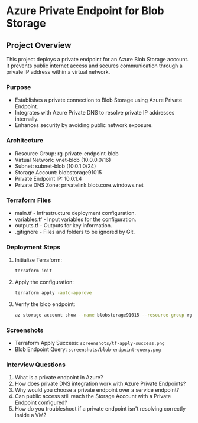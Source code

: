 
# Azure Private Endpoint for Blob Storage

## Project Overview
This project deploys a private endpoint for an Azure Blob Storage account. It prevents public internet access and secures communication through a private IP address within a virtual network.

### Purpose
- Establishes a private connection to Blob Storage using Azure Private Endpoint.
- Integrates with Azure Private DNS to resolve private IP addresses internally.
- Enhances security by avoiding public network exposure.

### Architecture
- Resource Group: rg-private-endpoint-blob
- Virtual Network: vnet-blob (10.0.0.0/16)
- Subnet: subnet-blob (10.0.1.0/24)
- Storage Account: blobstorage91015
- Private Endpoint IP: 10.0.1.4
- Private DNS Zone: privatelink.blob.core.windows.net

### Terraform Files
- main.tf - Infrastructure deployment configuration.
- variables.tf - Input variables for the configuration.
- outputs.tf - Outputs for key information.
- .gitignore - Files and folders to be ignored by Git.

### Deployment Steps
1. Initialize Terraform:
   ```bash
   terraform init
   ```

2. Apply the configuration:
   ```bash
   terraform apply -auto-approve
   ```

3. Verify the blob endpoint:
   ```bash
   az storage account show --name blobstorage91015 --resource-group rg-private-endpoint-blob --query "primaryEndpoints.blob"
   ```

### Screenshots
- Terraform Apply Success: `screenshots/tf-apply-success.png`
- Blob Endpoint Query: `screenshots/blob-endpoint-query.png`

### Interview Questions
1. What is a private endpoint in Azure?
2. How does private DNS integration work with Azure Private Endpoints?
3. Why would you choose a private endpoint over a service endpoint?
4. Can public access still reach the Storage Account with a Private Endpoint configured?
5. How do you troubleshoot if a private endpoint isn't resolving correctly inside a VM?

